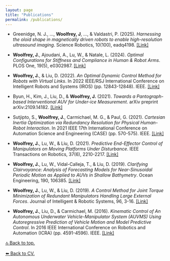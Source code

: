 ```yaml
---
layout: page
title: "Publications"
permalink: /publications/
---
```


- Greenidge, N. J., ..., **Woolfrey, J**, ..., & Valdastri, P. (2025). _Harnessing the oloid shape in magnetically driven robots to enable high-resolution ultrasound imaging_. Science Robotics, 10(100), eadq4198. [[Link]](https://www.science.org/doi/abs/10.1126/scirobotics.adq4198)

- **Woolfrey, J.**, Ajoudani, A., Lu, W., & Natale, L. (2024). _Optimal Configurations for Stiffness and Compliance in Human & Robot Arms_. PLOS One, 19(5), e0302987. [[Link]](https://journals.plos.org/plosone/article?id=10.1371/journal.pone.0302987)
  
- **Woolfrey, J.**, & Liu, D. (2022). _An Optimal Dynamic Control Method for Robots with Virtual Links_. In 2022 IEEE/RSJ International Conference on Intelligent Robots and Systems (IROS) (pp. 12843-12848). IEEE. [[Link]](https://ieeexplore.ieee.org/abstract/document/9982273)
  
- Byun, H., Kim, J., Liu, D., & **Woolfrey, J.** (2021). _Towards a Pantograph-based Interventional AUV for Under-ice Measurement_. arXiv preprint arXiv:2109.14182. [[Link]](https://arxiv.org/abs/2109.14182)
  
- Sutjipto, S., **Woolfrey, J.**, Carmichael, M. G., & Paul, G. (2021). _Cartesian Inertia Optimization via Redundancy Resolution for Physical Human-Robot Interaction_. In 2021 IEEE 17th International Conference on Automation Science and Engineering (CASE) (pp. 570-575). IEEE. [[Link]](https://ieeexplore.ieee.org/abstract/document/9551663)
  
- **Woolfrey, J.**, Lu, W., & Liu, D. (2021). _Predictive End-Effector Control of Manipulators on Moving Platforms Under Disturbance_. IEEE Transactions on Robotics, 37(6), 2210-2217. [[Link]](https://ieeexplore.ieee.org/abstract/document/9425004/)
  
- **Woolfrey, J.**, Lu, W., Vidal-Calleja, T., & Liu, D. (2019). _Clarifying Clairvoyance: Analysis of Forecasting Models for Near-Sinusoidal Periodic Motion as Applied to AUVs in Shallow Bathymetry_. Ocean Engineering, 190, 106385. [[Link]](https://www.sciencedirect.com/science/article/pii/S0029801819305402)
  
- **Woolfrey, J.**, Lu, W., & Liu, D. (2019). _A Control Method for Joint Torque Minimization of Redundant Manipulators Handling Large External Forces_. Journal of Intelligent & Robotic Systems, 96, 3-16. [[Link]](https://link.springer.com/article/10.1007/s10846-018-0964-8)
  
- **Woolfrey, J.**, Liu, D., & Carmichael, M. (2016). _Kinematic Control of An Autonomous Underwater Vehicle-Manipulator System (AUVMS) Using Autoregressive Prediction of Vehicle Motion and Model Predictive Control_. In 2016 IEEE International Conference on Robotics and Automation (ICRA) (pp. 4591-4596). IEEE. [[Link]](https://ieeexplore.ieee.org/abstract/document/7487660)

[🔝 Back to top.](#top)

[⬅️ Back to CV.](/cv/)
